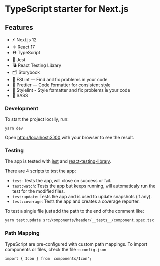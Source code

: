 # TypeScript starter for Next.js

## Features

- ⚡️ Next.js 12
- ⚛️ React 17
- ⛑ TypeScript
- 🎉 Jest
- 💣 React Testing Library
- 🗂 Storybook
- 📏 ESLint — Find and fix problems in your code
- 💖 Prettier — Code Formatter for consistent style
- 🚫 Stylelint - Style formatter and fix problems in your code
- 🥁 SASS

### Development

To start the project locally, run:

```bash
yarn dev
```

Open [http://localhost:3000](http://localhost:3000) with your browser to see the result.

### Testing

The app is tested with [jest](https://jestjs.io/) and [react-testing-library](https://testing-library.com/docs/react-testing-library).

There are 4 scripts to test the app:

- `test`: Tests the app, will close on success or fail.
- `test:watch`: Tests the app but keeps running, will automaticaly run the test for the modified files.
- `test:update`: Tests the app and is used to update snapshots (if any).
- `test:coverage`: Tests the app and creates a coverage reporter.

To test a single file just add the path to the end of the comment like:

```bash
yarn test:update src/components/header/__tests__/component.spec.tsx
```

### Path Mapping

TypeScript are pre-configured with custom path mappings. To import components or files, check the file `tsconfig.json`

```tsx
import { Icon } from 'components/Icon';
```
